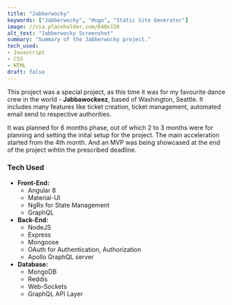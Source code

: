 ```yaml
---
title: "Jabberwocky"
keywords: ["Jabberwocky", "Hugo", "Static Site Generator"]
image: //via.placeholder.com/640x150
alt_text: "Jabberwocky Screenshot"
summary: "Summary of the Jabberwocky project."
tech_used:
- Javascript
- CSS
- HTML
draft: false
---
```


This project was a special project, as this time it was for my favourite dance crew in the world - **Jabbawockeez**, based of Washington, Seattle. It includes many features like ticket creation, ticket management, automated email send to respective authorities.

It was planned for 6 months phase, out of which 2 to 3 months were for planning and setting the inital setup for the project. The main acceleration started from the 4th month. And an MVP was being showcased at the end of the project wihtin the prescribed deadline.

### Tech Used
* **Front-End:**
    * Angular 8
    * Material-UI
    * NgRx for State Management
    * GraphQL 
* **Back-End:**
    * NodeJS
    * Express
    * Mongoose
    * OAuth for Authentication, Authorization
    * Apollo GraphQL server
* **Database:**
    * MongoDB
    * Reddis
    * Web-Sockets
    * GraphQL API Layer
